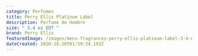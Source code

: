 ```yaml
---
category: Perfumes
title: Perry Ellis Platinum Label
description: Perfume de Hombre
size: " 3.4 oz EDT "
brand: Perry Ellis
featuredImage: /images/mens-fragrances-perry-ellis-platinum-label-3-4-oz-edt-for-men-1_2400x.jpg
dateCreated: 2020-10-20T01:59:34.193Z
---
```

